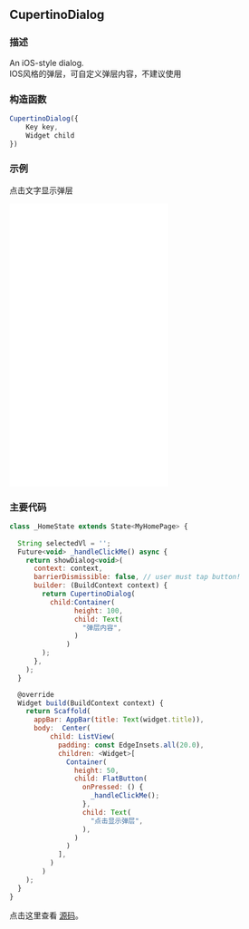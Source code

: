 ## CupertinoDialog

### 描述
An iOS-style dialog.  
IOS风格的弹层，可自定义弹层内容，不建议使用

### 构造函数
```javascript
CupertinoDialog({
	Key key,
	Widget child
})
```


### 示例  
点击文字显示弹层
<iframe src="./web/index.html" width="280px" height="500px" frameborder="0" scrolling="no"></iframe>

### 主要代码
```javascript
class _HomeState extends State<MyHomePage> {
  
  String selectedVl = '';
  Future<void> _handleClickMe() async {
    return showDialog<void>(
      context: context,
      barrierDismissible: false, // user must tap button!
      builder: (BuildContext context) {
        return CupertinoDialog(
          child:Container(
                height: 100,
                child: Text(
                  "弹层内容",
                )
              )
        );
      },
    );
  }

  @override
  Widget build(BuildContext context) {
    return Scaffold(
      appBar: AppBar(title: Text(widget.title)),
      body:  Center(
          child: ListView(
            padding: const EdgeInsets.all(20.0),
            children: <Widget>[
              Container(
                height: 50,
                child: FlatButton(
                  onPressed: () {
                    _handleClickMe();
                  },
                  child: Text(
                    "点击显示弹层",
                  ),
                )
              )
            ],
          )
        )
    );
  }
}
```

点击这里查看 [源码](./web/main.dart)。

